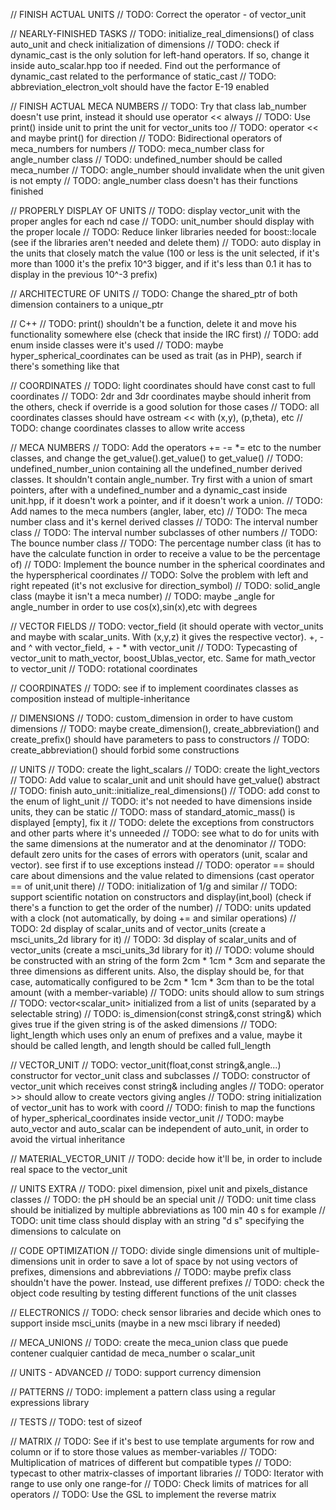 // FINISH ACTUAL UNITS
// TODO: Correct the operator - of vector_unit

// NEARLY-FINISHED TASKS
// TODO: initialize_real_dimensions() of class auto_unit and check initialization of dimensions
// TODO: check if dynamic_cast is the only solution for left-hand operators. If so, change it inside auto_scalar.hpp too if needed. Find out the performance of dynamic_cast related to the performance of static_cast
// TODO: abbreviation_electron_volt should have the factor E-19 enabled

// FINISH ACTUAL MECA NUMBERS
// TODO: Try that class lab_number doesn't use print, instead it should use operator << always
// TODO: Use print() inside unit to print the unit for vector_units too
// TODO: operator << and maybe print() for direction
// TODO: Bidirectional operators of meca_numbers for numbers
// TODO: meca_number class for angle_number class
// TODO: undefined_number should be called meca_number
// TODO: angle_number should invalidate when the unit given is not empty
// TODO: angle_number class doesn't has their functions finished

// PROPERLY DISPLAY OF UNITS
// TODO: display vector_unit with the proper angles for each nd case
// TODO: unit_number should display with the proper locale
// TODO: Reduce linker libraries needed for boost::locale (see if the libraries aren't needed and delete them)
// TODO: auto display in the units that closely match the value (100 or less is the unit selected, if it's more than 1000 it's the prefix 10^3 bigger, and if it's less than 0.1 it has to display in the previous 10^-3 prefix)

// ARCHITECTURE OF UNITS
// TODO: Change the shared_ptr of both dimension containers to a unique_ptr

// C++
// TODO: print() shouldn't be a function, delete it and move his functionality somewhere else (check that inside the IRC first)
// TODO: add enum inside classes were it's used
// TODO: maybe hyper_spherical_coordinates can be used as trait (as in PHP), search if there's something like that

// COORDINATES
// TODO: light coordinates should have const cast to full coordinates
// TODO: 2dr and 3dr coordinates maybe should inherit from the others, check if override is a good solution for those cases
// TODO: all coordinates classes should have ostream << with (x,y), (p,theta), etc
// TODO: change coordinates classes to allow write access

// MECA NUMBERS
// TODO: Add the operators += -= *= etc to the number classes, and change the get_value().get_value() to get_value()
// TODO: undefined_number_union containing all the undefined_number derived classes. It shouldn't contain angle_number. Try first with a union of smart pointers, after with a undefined_number and a dynamic_cast inside unit.hpp, if it doesn't work a pointer, and if it doesn't work a union.
// TODO: Add names to the meca numbers (angler, laber, etc)
// TODO: The meca number class and it's kernel derived classes
// TODO: The interval number class
// TODO: The interval number subclasses of other numbers
// TODO: The bounce number class
// TODO: The percentage number class (it has to have the calculate function in order to receive a value to be the percentage of)
// TODO: Implement the bounce number in the spherical coordinates and the hyperspherical coordinates
// TODO: Solve the problem with left and right repeated (it's not exclusive for direction_symbol)
// TODO: solid_angle class (maybe it isn't a meca number)
// TODO: maybe _angle for angle_number in order to use cos(x),sin(x),etc with degrees

// VECTOR FIELDS
// TODO: vector_field (it should operate with vector_units and maybe with scalar_units. With (x,y,z) it gives the respective vector). +, - and ^ with vector_field, + - * with vector_unit
// TODO: Typecasting of vector_unit to math_vector, boost_Ublas_vector, etc. Same for math_vector to vector_unit
// TODO: rotational coordinates

// COORDINATES
// TODO: see if to implement coordinates classes as composition instead of multiple-inheritance

// DIMENSIONS
// TODO: custom_dimension in order to have custom dimensions
// TODO: maybe create_dimension(), create_abbreviation() and create_prefix() should have parameters to pass to constructors
// TODO: create_abbreviation() should forbid some constructions

// UNITS
// TODO: create the light_scalars
// TODO: create the light_vectors
// TODO: Add value to scalar_unit and unit should have get_value() abstract
// TODO: finish auto_unit::initialize_real_dimensions()
// TODO: add const to the enum of light_unit
// TODO: it's not needed to have dimensions inside units, they can be static
// TODO: mass of standard_atomic_mass() is displayed [empty], fix it
// TODO: delete the exceptions from constructors and other parts where it's unneeded
// TODO: see what to do for units with the same dimensions at the numerator and at the denominator
// TODO: default zero units for the cases of errors with operators (unit, scalar and vector). see first if to use exceptions instead
// TODO: operator == should care about dimensions and the value related to dimensions (cast operator == of unit,unit there)
// TODO: initialization of 1/g and similar
// TODO: support scientific notation on constructors and display(int,bool) (check if there's a function to get the order of the number)
// TODO: units updated with a clock (not automatically, by doing += and similar operations)
// TODO: 2d display of scalar_units and of vector_units (create a msci_units_2d library for it)
// TODO: 3d display of scalar_units and of vector_units (create a msci_units_3d library for it)
// TODO: volume should be constructed with an string of the form 2cm * 1cm * 3cm and separate the three dimensions as different units. Also, the display should be, for that case, automatically configured to be 2cm * 1cm * 3cm than to be the total amount (with a member-variable)
// TODO: units should allow to sum strings
// TODO: vector<scalar_unit> initialized from a list of units (separated by a selectable string)
// TODO: is_dimension(const string&,const string&) which gives true if the given string is of the asked dimensions
// TODO: light_length which uses only an enum of prefixes and a value, maybe it should be called length, and length should be called full_length

// VECTOR_UNIT
// TODO: vector_unit(float,const string&,angle...) constructor for vector_unit class and subclasses
// TODO: constructor of vector_unit which receives const string& including angles
// TODO: operator >> should allow to create vectors giving angles
// TODO: string initialization of vector_unit has to work with coord
// TODO: finish to map the functions of hyper_spherical_coordinates inside vector_unit
// TODO: maybe auto_vector and auto_scalar can be independent of auto_unit, in order to avoid the virtual inheritance

// MATERIAL_VECTOR_UNIT
// TODO: decide how it'll be, in order to include real space to the vector_unit

// UNITS EXTRA
// TODO: pixel dimension, pixel unit and pixels_distance classes
// TODO: the pH should be an special unit
// TODO: unit time class should be initialized by multiple abbreviations as 100 min 40 s for example
// TODO: unit time class should display with an string "d s" specifying the dimensions to calculate on

// CODE OPTIMIZATION
// TODO: divide single dimensions unit of multiple-dimensions unit in order to save a lot of space by not using vectors of prefixes, dimensions and abbreviations
// TODO: maybe prefix class shouldn't have the power. Instead, use different prefixes
// TODO: check the object code resulting by testing different functions of the unit classes

// ELECTRONICS
// TODO: check sensor libraries and decide which ones to support inside msci_units (maybe in a new msci library if needed)

// MECA_UNIONS
// TODO: create the meca_union class que puede contener cualquier cantidad de meca_number o scalar_unit

// UNITS - ADVANCED
// TODO: support currency dimension

// PATTERNS
// TODO: implement a pattern class using a regular expressions library

// TESTS
// TODO: test of sizeof

// MATRIX
// TODO: See if it's best to use template arguments for row and column or if to store those values as member-variables
// TODO: Multiplication of matrices of different but compatible types
// TODO: typecast to other matrix-classes of important libraries
// TODO: Iterator with range to use only one range-for
// TODO: Check limits of matrices for all operators
// TODO: Use the GSL to implement the reverse matrix
